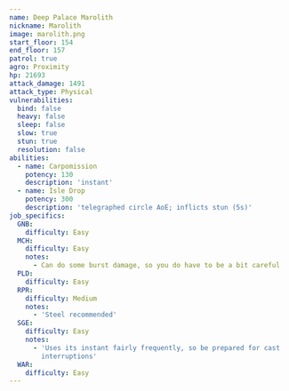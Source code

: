 ```yaml
---
name: Deep Palace Marolith
nickname: Marolith
image: marolith.png
start_floor: 154
end_floor: 157
patrol: true
agro: Proximity
hp: 21693
attack_damage: 1491
attack_type: Physical
vulnerabilities:
  bind: false
  heavy: false
  sleep: false
  slow: true
  stun: true
  resolution: false
abilities:
  - name: Carpomission
    potency: 130
    description: 'instant'
  - name: Isle Drop
    potency: 300
    description: 'telegraphed circle AoE; inflicts stun (5s)'
job_specifics:
  GNB:
    difficulty: Easy
  MCH:
    difficulty: Easy
    notes:
      - Can do some burst damage, so you do have to be a bit careful
  PLD:
    difficulty: Easy
  RPR:
    difficulty: Medium
    notes:
      - 'Steel recommended'
  SGE:
    difficulty: Easy
    notes:
      - 'Uses its instant fairly frequently, so be prepared for cast
        interruptions'
  WAR:
    difficulty: Easy
---
```

